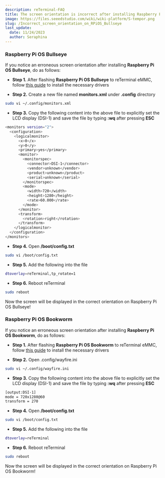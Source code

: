 ```yaml
---
description: reTerminal-FAQ
title: The screen orientation is incorrect after installing Raspberry Pi OS
image: https://files.seeedstudio.com/wiki/wiki-platform/S-tempor.png
slug: /Incorrect_screen_orientation_on_RPiOS_Bullseye
last_update:
  date: 11/24/2023
  author: Seraphina
---
```


<!-- Q11: The screen orientation is incorrect after installing Raspberry Pi OS Bullseye -->
### Raspberry Pi OS Bullseye

If you notice an erroneous screen orientation after installing **Raspberry Pi OS Bullseye**, do as follows:

- **Step 1.** After flashing **Raspberry Pi OS Bullseye** to reTerminal eMMC, follow [this guide](https://wiki.seeedstudio.com/reTerminal/#install-reterminal-drivers-after-flashing-new-raspberry-pi-os-ubuntu-os-or-other-os) to install the necessary drivers

- **Step 2.** Create a new file named **monitors.xml** under **.config** directory

```sh
sudo vi ~/.config/monitors.xml
```

- **Step 3.** Copy the following content into the above file to explicitly set the LCD display (DSI-1) and save the file by typing **:wq** after pressing **ESC**

```sh
<monitors version="2">
  <configuration>
    <logicalmonitor>
      <x>0</x>
      <y>0</y>
      <primary>yes</primary>
      <monitor>
        <monitorspec>
          <connector>DSI-1</connector>
          <vendor>unknown</vendor>
          <product>unknown</product>
          <serial>unknown</serial>
        </monitorspec>
        <mode>
          <width>720</width>
          <height>1280</height>
          <rate>60.000</rate>
        </mode>
      </monitor>
      <transform>
        <rotation>right</rotation>
      </transform>
    </logicalmonitor>
  </configuration>
</monitors>
```

- **Step 4.** Open **/boot/config.txt**

```sh
sudo vi /boot/config.txt
```

- **Step 5.** Add the following into the file

```sh
dtoverlay=reTerminal,tp_rotate=1
```

- **Step 6.** Reboot reTerminal

```sh
sudo reboot
```

Now the screen will be displayed in the correct orientation on Raspberry Pi OS Bullseye!

### Raspberry Pi OS Bookworm

If you notice an erroneous screen orientation after installing **Raspberry Pi OS Bookworm**, do as follows:

- **Step 1.** After flashing **Raspberry Pi OS Bookworm** to reTerminal eMMC, follow [this guide](https://wiki.seeedstudio.com/reTerminal/#install-reterminal-drivers-after-flashing-new-raspberry-pi-os-ubuntu-os-or-other-os) to install the necessary drivers

- **Step 2.** Open .config/wayfire.ini

```sh
sudo vi ~/.config/wayfire.ini
```

- **Step 3.** Copy the following content into the above file to explicitly set the LCD display (DSI-1) and save the file by typing **:wq** after pressing **ESC**

```sh
[output:DSI-1]
mode = 720x1280@60
transform = 270
```

- **Step 4.** Open **/boot/config.txt**

```sh
sudo vi /boot/config.txt
```

- **Step 5.** Add the following into the file

```sh
dtoverlay=reTerminal
```

- **Step 6.** Reboot reTerminal

```sh
sudo reboot
```

Now the screen will be displayed in the correct orientation on Raspberry Pi OS Bookworm!